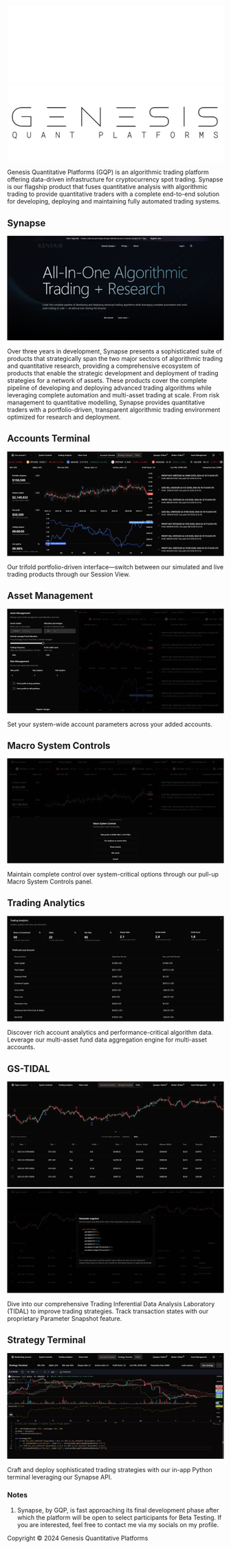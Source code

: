 ![GQP Logo](assets/GQPWhiteThick.png#gh-dark-mode-only)
![GQP Logo](assets/GQPBlackThick.png#gh-light-mode-only)

Genesis Quantitative Platforms (GQP) is an algorithmic trading platform offering data-driven infrastructure for cryptocurrency spot trading. Synapse is our flagship product that fuses quantitative analysis with algorithmic trading to provide quantitative traders with a complete end-to-end solution for developing, deploying and maintaining fully automated trading systems.

## Synapse

![GQP Landing](assets/LandingPage.png)

Over three years in development, Synapse presents a sophisticated suite of products that strategically span the two major sectors of algorithmic trading and quantitative research, providing a comprehensive ecosystem of products that enable the strategic development and deployment of trading strategies for a network of assets. These products cover the complete pipeline of developing and deploying advanced trading algorithms while leveraging complete automation and multi-asset trading at scale. From risk management to quantitative modelling, Synapse provides quantitative traders with a portfolio-driven, transparent algorithmic trading environment optimized for research and deployment.

## Accounts Terminal

![AccountsTerminal](assets/AccountsTerminal.png)

Our trifold portfolio-driven interface—switch between our simulated and live trading products through our Session View.

## Asset Management

![AssetManagement](assets/AssetManagement.png)

Set your system-wide account parameters across your added accounts.

## Macro System Controls

![MacroSystemControls](assets/MacroSystemControls.png)

Maintain complete control over system-critical options through our pull-up Macro System Controls panel.

## Trading Analytics

![TradingAnalytics](assets/TradingAnalytics.png)

Discover rich account analytics and performance-critical algorithm data. Leverage our multi-asset fund data aggregation engine for multi-asset accounts.

## GS-TIDAL

![TIDAL](assets/TIDAL.png)
![TIDAL](assets/TIDALParameterSnapshot.png)

Dive into our comprehensive Trading Inferential Data Analysis Laboratory (TIDAL) to improve trading strategies. Track transaction states with our proprietary Parameter Snapshot feature.

## Strategy Terminal

![StrategyTerminal](assets/StrategyTerminal.png)

Craft and deploy sophisticated trading strategies with our in-app Python terminal leveraging our Synapse API.

### Notes

1. Synapse, by GQP, is fast approaching its final development phase after which the platform will be open to select participants for Beta Testing. If you are interested, feel free to contact me via my socials on my profile.

Copyright © 2024 Genesis Quantitative Platforms
